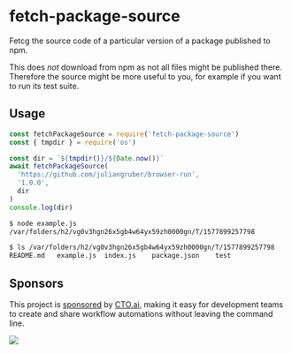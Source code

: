 # fetch-package-source

Fetcg the source code of a particular version of a package published to npm.

This does _not_ download from npm as not all files might be published there.
Therefore the source might be more useful to you, for example if you want
to run its test suite.

## Usage

```js
const fetchPackageSource = require('fetch-package-source')
const { tmpdir } = require('os')

const dir = `${tmpdir()}/${Date.now()}`
await fetchPackageSource(
  'https://github.com/juliangruber/browser-run',
  '1.0.0',
  dir
)
console.log(dir)
```

```bash
$ node example.js
/var/folders/h2/vg0v3hgn26x5gb4w64yx59zh0000gn/T/1577899257798

$ ls /var/folders/h2/vg0v3hgn26x5gb4w64yx59zh0000gn/T/1577899257798
README.md	example.js	index.js	package.json	test
```

## Sponsors

This project is [sponsored](https://github.com/sponsors/juliangruber) by
[CTO.ai](https://cto.ai/), making it easy for development teams to create and
share workflow automations without leaving the command line.

[![](https://apex-software.imgix.net/github/sponsors/cto.png)](https://cto.ai/)
